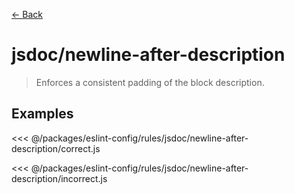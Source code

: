 [&#x2190; Back](./)
# jsdoc/newline-after-description <badge text="warn" type="warn" vertical="middle"/>

> Enforces a consistent padding of the block description.


## Examples

<code-highlight>
 
<div slot="correct">

<<< @/packages/eslint-config/rules/jsdoc/newline-after-description/correct.js

</div>

 
<div slot="incorrect">

<<< @/packages/eslint-config/rules/jsdoc/newline-after-description/incorrect.js

</div>

 
</code-highlight>

